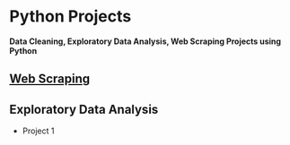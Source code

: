# Python Projects
**Data Cleaning, Exploratory Data Analysis, Web Scraping Projects using Python**



## [Web Scraping](https://github.com/acamillemartin/Python_Portfollio_Projects/tree/bb7a07a66f0cbcbac8f526b5ebcd8587ef4b3fa6/Web%20Scraping)



## Exploratory Data Analysis

- Project 1 
